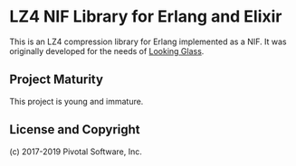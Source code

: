 # LZ4 NIF Library for Erlang and Elixir

This is an LZ4 compression library for Erlang implemented as a NIF. It was originally
developed for the needs of [Looking Glass](https://github.com/rabbitmq/looking_glass).

## Project Maturity

This project is young and immature.

## License and Copyright

(c) 2017-2019 Pivotal Software, Inc.
